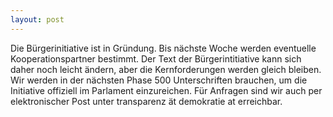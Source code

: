 ```yaml
---
layout: post
---
```


Die Bürgerinitiative ist in Gründung. Bis nächste Woche werden eventuelle Kooperationspartner bestimmt. Der Text der Bürgerintitiative kann sich daher noch leicht ändern, aber die Kernforderungen werden gleich bleiben. Wir werden in der nächsten Phase 500 Unterschriften brauchen, um die Initiative offiziell im Parlament einzureichen. Für Anfragen sind wir auch per elektronischer Post unter transparenz ät demokratie at erreichbar.

